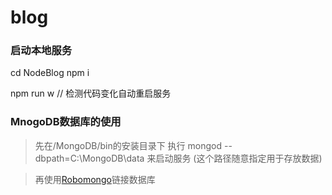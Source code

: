 # blog

### 启动本地服务
cd NodeBlog
npm i

npm run w   // 检测代码变化自动重启服务

### MnogoDB数据库的使用
> 先在/MongoDB/bin的安装目录下  执行 
mongod --dbpath=C:\\MongoDB\\data   来启动服务 (这个路径随意指定用于存放数据)  

> 再使用[Robomongo](https://robomongo.org/download)链接数据库